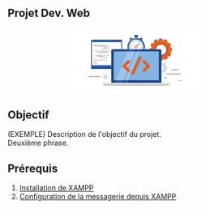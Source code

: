 ## Projet Dev. Web

<div style="text-align:center">
  <img src="img/logo_example.png" width="50%">
</div>

## Objectif

(EXEMPLE) Description de l'objectif du projet.<br/>
Deuxième phrase.

## Prérequis

1. [Installation de XAMPP](docs/config_xampp.md)
2. [Configuration de la messagerie depuis XAMPP](docs/config_mail.md)
